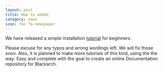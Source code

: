 ```yaml
---
layout: post
title: How to added
category: news
icon: fas fa-newspaper
---
```


We have released a simple installation [tutorial](blackarch-install.html) for beginners.

Please excuse for any typos and wrong wordings left. We will fix those soon. Also, it is planned to make more tutorials of this kind, using the the way: Easy and complete with the goal to create an online Documentation repository for Blackarch.
